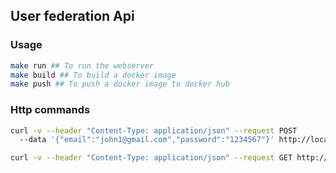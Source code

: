 ## User federation Api
### Usage
```bash
make run ## To run the webserver
make build ## To build a docker image
make push ## To push a docker image to docker hub
```

### Http commands
```bash
curl -v --header "Content-Type: application/json" --request POST
  --data '{"email":"john1@gmail.com","password":"1234567"}' http://localhost:5000/validate

curl -v --header "Content-Type: application/json" --request GET http://localhost:5000/user_info?id=1
```